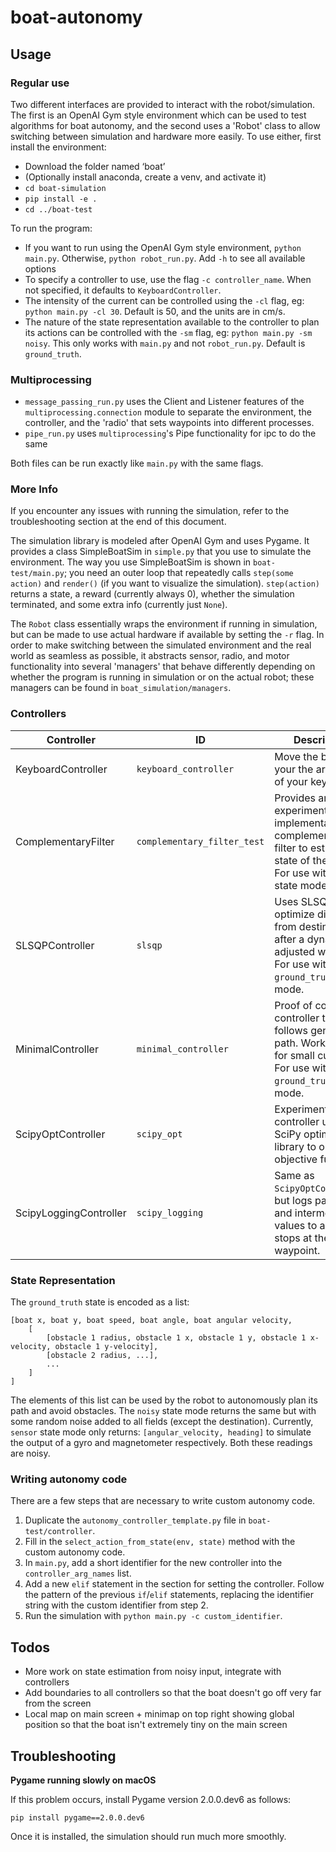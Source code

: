 # boat-autonomy

## Usage

### Regular use

Two different interfaces are provided to interact with the robot/simulation. The first is an OpenAI Gym style environment which can be used to test algorithms for boat autonomy, and the second uses a 'Robot' class to allow switching between simulation and hardware more easily. To use either, first install the environment:

- Download the folder named ‘boat’
- (Optionally install anaconda, create a venv, and activate it)
- `cd boat-simulation`
- `pip install -e .`
- `cd ../boat-test`

To run the program:

- If you want to run using the OpenAI Gym style environment, `python main.py`. Otherwise, `python robot_run.py`. Add `-h` to see all available options
- To specify a controller to use, use the flag `-c controller_name`. When not specified, it defaults to  `KeyboardController`.
- The intensity of the current can be controlled using the `-cl` flag, eg: `python main.py -cl 30`. Default is 50, and the units are in cm/s.
- The nature of the state representation available to the controller to plan its actions can be controlled with the `-sm` flag, eg: `python main.py -sm noisy`. This only works with `main.py` and not `robot_run.py`. Default is `ground_truth`.

### Multiprocessing

- `message_passing_run.py` uses the Client and Listener features of the `multiprocessing.connection` module to separate the environment, the controller, and the 'radio' that sets waypoints into different processes.
- `pipe_run.py` uses `multiprocessing`'s Pipe functionality for ipc to do the same

Both files can be run exactly like `main.py` with the same flags.

### More Info

If you encounter any issues with running the simulation, refer to the troubleshooting section at the end of this document.

The simulation library is modeled after OpenAI Gym and uses Pygame. It provides a class SimpleBoatSim in `simple.py` that you use to simulate the environment. The way you use SimpleBoatSim is shown in `boat-test/main.py`; you need an outer loop that repeatedly calls `step(some action)` and `render()` (if you want to visualize the simulation). `step(action)` returns a state, a reward (currently always 0), whether the simulation terminated, and some extra info (currently just `None`).

The `Robot` class essentially wraps the environment if running in simulation, but can be made to use actual hardware if available by setting the `-r` flag. In order to make switching between the simulated environment and the real world as seamless as possible, it abstracts sensor, radio, and motor functionality into several 'managers' that behave differently depending on whether the program is running in simulation or on the actual robot; these managers can be found in `boat_simulation/managers`.

### Controllers

| Controller             | ID                          | Description                                                                                                                            |
|------------------------|-----------------------------|----------------------------------------------------------------------------------------------------------------------------------------|
| KeyboardController     | `keyboard_controller`       | Move the boat with your the arrow keys of your keyboard.                                                                               |
| ComplementaryFilter    | `complementary_filter_test` | Provides an experimental implementation of a complementary filter to estimate the state of the boat. For use with `sensor` state mode. |
| SLSQPController        | `slsqp`                     | Uses SLSQP to optimize distance from destination after a dynamically adjusted window. For use with `ground_truth` state mode.          |
| MinimalController      | `minimal_controller`        | Proof of concept controller that follows generated path. Works alright for small currents. For use with `ground_truth` state mode.     |
| ScipyOptController     | `scipy_opt`                 | Experimental controller using SciPy optimization library to optimize objective function.                                               |
| ScipyLoggingController | `scipy_logging`             | Same as `ScipyOptController`, but logs parameters and intermediate values to a file and stops at the first waypoint.                   |

### State Representation

The `ground_truth` state is encoded as a list:

```
[boat x, boat y, boat speed, boat angle, boat angular velocity,
    [
        [obstacle 1 radius, obstacle 1 x, obstacle 1 y, obstacle 1 x-velocity, obstacle 1 y-velocity],
        [obstacle 2 radius, ...],
        ...
    ]
]
```

The elements of this list can be used by the robot to autonomously plan its path and avoid obstacles. The `noisy` state mode returns the same but with some random noise added to all fields (except the destination). Currently, `sensor` state mode only returns: `[angular_velocity, heading]` to simulate the output of a gyro and magnetometer respectively. Both these readings are noisy.

### Writing autonomy code

There are a few steps that are necessary to write custom autonomy code.

1. Duplicate the `autonomy_controller_template.py` file in `boat-test/controller`.
2. Fill in the `select_action_from_state(env, state)` method with the custom autonomy code.
3. In `main.py`, add a short identifier for the new controller into the `controller_arg_names` list.
4. Add a new `elif` statement in the section for setting the controller. Follow the pattern of the previous `if`/`elif` statements, replacing the identifier string with the custom identifier from step 2.
5. Run the simulation with `python main.py -c custom_identifier`.

## Todos

- More work on state estimation from noisy input, integrate with controllers
- Add boundaries to all controllers so that the boat doesn't go off very far from the screen
- Local map on main screen + minimap on top right showing global position so that the boat isn't extremely tiny on the main screen

## Troubleshooting

**Pygame running slowly on macOS**

If this problem occurs, install Pygame version 2.0.0.dev6 as follows:

`pip install pygame==2.0.0.dev6`

Once it is installed, the simulation should run much more smoothly.
